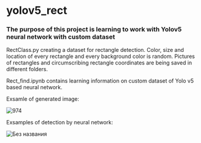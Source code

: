 # yolov5_rect
### The purpose of this project is learning to work with Yolov5 neural network with custom dataset

RectClass.py creating a dataset for rectangle detection. Color, size and location of every rectangle and every background color is random. Pictures of rectangles and circumscribing rectangle coordinates are being saved in different folders.

Rect_find.ipynb contains learning information on custom dataset of Yolo v5 based neural network. 

Exsamle of generated image:

![974](https://user-images.githubusercontent.com/103634666/205286132-92a397e7-8228-4b3c-a499-2f69b58c22d2.png)

Exsamples of detection by neural network:

![Без названия](https://user-images.githubusercontent.com/103634666/205288378-0ffff54b-91d9-4cc2-9be3-350214cdb12e.jpeg)
